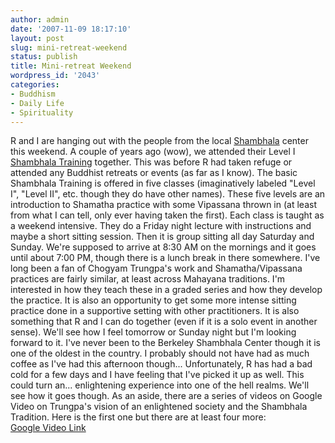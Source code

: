```yaml
---
author: admin
date: '2007-11-09 18:17:10'
layout: post
slug: mini-retreat-weekend
status: publish
title: Mini-retreat Weekend
wordpress_id: '2043'
categories:
- Buddhism
- Daily Life
- Spirituality
---
```


R and I are hanging out with the people from the local
[Shambhala](http://www.shambhala.org/) center this weekend. A couple of
years ago (wow), we attended their Level I [Shambhala
Training](http://www.shambhala.org/shambhala-training.php) together.
This was before R had taken refuge or attended any Buddhist retreats or
events (as far as I know). The basic Shambhala Training is offered in
five classes (imaginatively labeled "Level I", "Level II", etc. though
they do have other names). These five levels are an introduction to
Shamatha practice with some Vipassana thrown in (at least from what I
can tell, only ever having taken the first). Each class is taught as a
weekend intensive. They do a Friday night lecture with instructions and
maybe a short sitting session. Then it is group sitting all day Saturday
and Sunday. We're supposed to arrive at 8:30 AM on the mornings and it
goes until about 7:00 PM, though there is a lunch break in there
somewhere. I've long been a fan of Chogyam Trungpa's work and
Shamatha/Vipassana practices are fairly similar, at least across
Mahayana traditions. I'm interested in how they teach these in a graded
series and how they develop the practice. It is also an opportunity to
get some more intense sitting practice done in a supportive setting with
other practitioners. It is also something that R and I can do together
(even if it is a solo event in another sense). We'll see how I feel
tomorrow or Sunday night but I'm looking forward to it. I've never been
to the Berkeley Shambhala Center though it is one of the oldest in the
country. I probably should not have had as much coffee as I've had this
afternoon though... Unfortunately, R has had a bad cold for a few days
and I have feeling that I've picked it up as well. This could turn an...
enlightening experience into one of the hell realms. We'll see how it
goes though. As an aside, there are a series of videos on Google Video
on Trungpa's vision of an enlightened society and the Shambhala
Tradition. Here is the first one but there are at least four more:
\
[Google Video
Link](http://video.google.com/videoplay?docid=-4042924371389663223&q=trungpa&pr=goog-sl)
